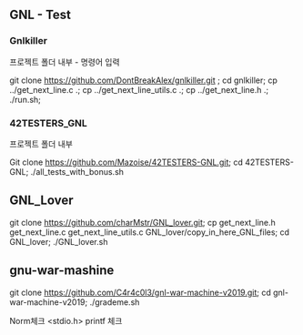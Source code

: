 ## GNL - Test



### Gnlkiller

프로젝트 폴더 내부 - 명령어 입력

git clone https://github.com/DontBreakAlex/gnlkiller.git ; cd gnlkiller; cp ../get_next_line.c .; cp ../get_next_line_utils.c .; cp ../get_next_line.h .; ./run.sh;





###  42TESTERS_GNL

프로젝트 폴더 내부



Git clone https://github.com/Mazoise/42TESTERS-GNL.git; cd 42TESTERS-GNL;  ./all_tests_with_bonus.sh



## GNL_Lover

git clone https://github.com/charMstr/GNL_lover.git; cp get_next_line.h get_next_line.c get_next_line_utils.c GNL_lover/copy_in_here_GNL_files; cd GNL_lover; ./GNL_lover.sh 





## gnu-war-mashine

git clone https://github.com/C4r4c0l3/gnl-war-machine-v2019.git; cd gnl-war-machine-v2019; ./grademe.sh


Norm체크
<stdio.h>
printf 체크
